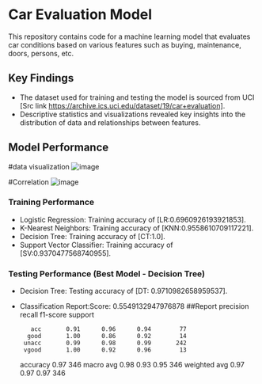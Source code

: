 

# Car Evaluation Model

This repository contains code for a machine learning model that evaluates car conditions based on various features such as buying, maintenance, doors, persons, etc.

## Key Findings

- The dataset used for training and testing the model is sourced from UCI [Src link https://archive.ics.uci.edu/dataset/19/car+evaluation].
- Descriptive statistics and visualizations revealed key insights into the distribution of data and relationships between features.

## Model Performance
#data visualization
![image](https://github.com/charan1207/car-evaluation-ml/assets/28255223/748d4703-68a1-4fe3-bdb6-e5b212c771d2)

#Correlation
![image](https://github.com/charan1207/car-evaluation-ml/assets/28255223/0f59f445-4a4a-4f5c-8f61-f49bf2dc6962)






### Training Performance

- Logistic Regression: Training accuracy of [LR:0.6960926193921853].
- K-Nearest Neighbors: Training accuracy of [KNN:0.9558610709117221].
- Decision Tree: Training accuracy of [CT:1.0].
- Support Vector Classifier: Training accuracy of [SV:0.9370477568740955].

### Testing Performance (Best Model - Decision Tree)

- Decision Tree: Testing accuracy of [DT: 0.9710982658959537].
- Classification Report:Score: 0.5549132947976878
##Report
                 precision    recall  f1-score   support

         acc       0.91      0.96      0.94        77
        good       1.00      0.86      0.92        14
       unacc       0.99      0.98      0.99       242
       vgood       1.00      0.92      0.96        13

    accuracy                           0.97       346
   macro avg       0.98      0.93      0.95       346
weighted avg       0.97      0.97      0.97       346



